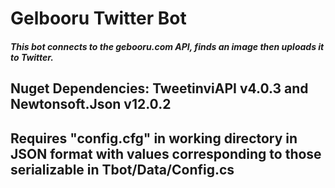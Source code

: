 # Gelbooru Twitter Bot

##### This bot connects to the gebooru.com API, finds an image then uploads it to Twitter.

## Nuget Dependencies: TweetinviAPI v4.0.3 and Newtonsoft.Json v12.0.2
## Requires "config.cfg" in working directory in JSON format with values corresponding to those serializable in Tbot/Data/Config.cs
